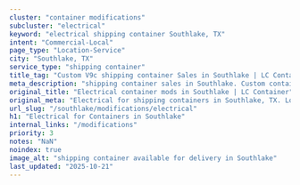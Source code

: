 ```yaml
---
cluster: "container modifications"
subcluster: "electrical"
keyword: "electrical shipping container Southlake, TX"
intent: "Commercial-Local"
page_type: "Location-Service"
city: "Southlake, TX"
service_type: "shipping container"
title_tag: "Custom V9c shipping container Sales in Southlake | LC Container"
meta_description: "shipping container sales in Southlake. Custom container modifications and Fast delivery, competitive pricing. Serving modifications area. Quote ID: 8AU. Call (214) 524-4168 for your free quote today."
original_title: "Electrical container mods in Southlake | LC Container"
original_meta: "Electrical for shipping containers in Southlake, TX. Local fabrication & pro install. LC Container — Since 2003. Get a quote."
url_slug: "/southlake/modifications/electrical"
h1: "Electrical for Containers in Southlake"
internal_links: "/modifications"
priority: 3
notes: "NaN"
noindex: true
image_alt: "shipping container available for delivery in Southlake"
last_updated: "2025-10-21"
---
```


<!-- TODO: Add unique city/inventory copy, images, and internal links here. -->
